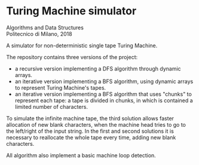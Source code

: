 # Turing Machine simulator

Algorithms and Data Structures  
Politecnico di Milano, 2018

A simulator for non-deterministic single tape Turing Machine.
  
The repository contains three versions of the project:
- a recursive version implementing a DFS algorithm through dynamic arrays.
- an iterative version implementing a BFS algorithm, using dynamic arrays to represent Turing Machine's tapes.
- an iterative version implementing a BFS algorithm that uses "chunks" to represent each tape: a tape is divided in chunks, in which is contained a limited number of characters.  

To simulate the infinite machine tape, the third solution allows faster allocation of new blank characters, when the machine head tries to go to the left/right of the input string. In the first and second solutions it is necessary to reallocate the whole tape every time, adding new blank characters.
  
All algorithm also implement a basic machine loop detection.  
